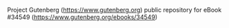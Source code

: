 Project Gutenberg (https://www.gutenberg.org) public repository for eBook #34549 (https://www.gutenberg.org/ebooks/34549)
